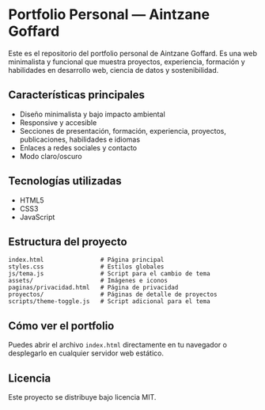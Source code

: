 # Portfolio Personal — Aintzane Goffard

Este es el repositorio del portfolio personal de Aintzane Goffard. Es una web minimalista y funcional que muestra proyectos, experiencia, formación y habilidades en desarrollo web, ciencia de datos y sostenibilidad.

## Características principales
- Diseño minimalista y bajo impacto ambiental
- Responsive y accesible
- Secciones de presentación, formación, experiencia, proyectos, publicaciones, habilidades e idiomas
- Enlaces a redes sociales y contacto
- Modo claro/oscuro

## Tecnologías utilizadas
- HTML5
- CSS3
- JavaScript

## Estructura del proyecto
```
index.html                # Página principal
styles.css                # Estilos globales
js/tema.js                # Script para el cambio de tema
assets/                   # Imágenes e iconos
paginas/privacidad.html   # Página de privacidad
proyectos/                # Páginas de detalle de proyectos
scripts/theme-toggle.js   # Script adicional para el tema
```

## Cómo ver el portfolio
Puedes abrir el archivo `index.html` directamente en tu navegador o desplegarlo en cualquier servidor web estático.

## Licencia
Este proyecto se distribuye bajo licencia MIT.
